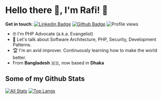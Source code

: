 # Hello there 👋, I'm Rafi! 🦦

**Get in touch:**
[![Linkedin Badge](https://img.shields.io/badge/-ponickkhan-0072b1?style=flat&logo=Linkedin&logoColor=white&link=https://www.linkedin.com/in/ponickkhan/)](https://www.linkedin.com/in/andresponickkhan12/) [![Github Badge](https://img.shields.io/badge/-ponickkhan-grey?style=flat&logo=github&logoColor=white&link=https://github.com/ponickkhan/)](https://www.github.com/ponickkhan/) ![Profile views](https://gpvc.arturio.dev/ponickkhan)

<!-- ![universe-frame](https://i.giphy.com/media/J39gurpvL7SHpnTTJB/giphy.webp "Universe Big Bang") -->

<!--
**ponickkhan/ponickkhan** is a ✨ _special_ ✨ repository because its `README.md` (this file) appears on your GitHub profile.

Here are some ideas to get you started:

- 🔭 I’m currently working on ...
- 🌱 I’m currently learning ...
- 👯 I’m looking to collaborate on ...
- 🤔 I’m looking for help with ...
- 💬 Ask me about ...
- 📫 How to reach me: ...
- 😄 Pronouns: ...
- ⚡ Fun fact: ...
-->

<!-- - 📫 Let's get social: <a href="https://www.linkedin.com/in/ponickkhan/"> <img src="https://img.shields.io/badge/-LinkedIn-%233781da" alt="LinkedIn"/></a>   -->

- 🤓 I'm PHP Advocate (a.k.a. Evangelist)
- 💬 Let's talk about Software Architecture, PHP, Security, Development Patterns.
- 🏆 I'm an avid improver. Continuously learning how to make the world better.
- From **Bangladesh** 🇧🇩, now based in **Dhaka**

## Some of my Github Stats
[![All Stats](https://github-readme-stats-axpwmfcg3.vercel.app/api?username=ponickkhan&show_icons=true&include_all_commits=true&count_private=true&hide=contribs)](https://github.com/ponickkhan/github-readme-stats)
[![Top Langs](https://github-readme-stats-axpwmfcg3.vercel.app/api/top-langs/?username=ponickkhan&layout=compact)](https://github.com/ponickkhan/github-readme-stats)


<!--![ponickkhan's github stats](https://github-readme-stats.vercel.app/api?username=ponickkhan) -->
